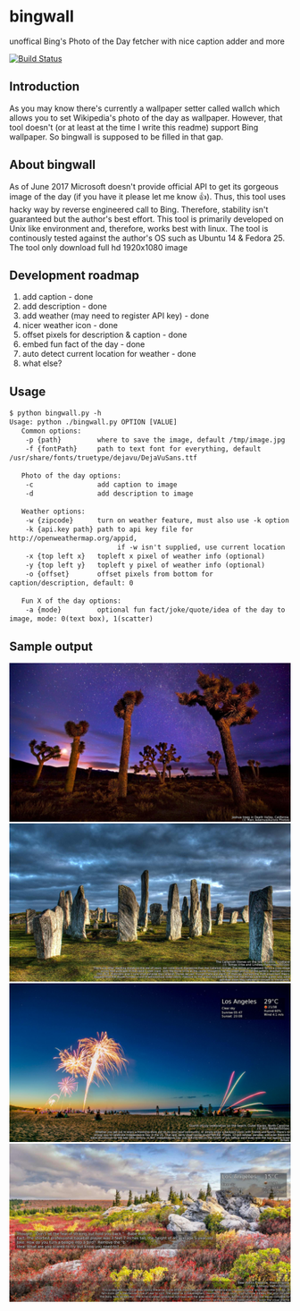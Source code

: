# bingwall
unoffical Bing's Photo of the Day fetcher with nice caption adder and more 

[![Build Status](https://travis-ci.org/dannyp11/bingwall.svg?branch=master)](https://travis-ci.org/dannyp11/bingwall)

## Introduction
As you may know there's currently a wallpaper setter called wallch which allows you to set Wikipedia's photo of the day as wallpaper. However, that tool doesn't (or at least at the time I write this readme) support Bing wallpaper. So bingwall is supposed to be filled in that gap. 


## About bingwall
As of June 2017 Microsoft doesn't provide official API to get its gorgeous image of the day (if you have it please let me know :+1:). Thus, this tool uses hacky way by reverse engineered call to Bing. Therefore, stability isn't guaranteed but the author's best effort. This tool is primarily developed on Unix like environment and, therefore, works best with linux. The tool is continously tested against the author's OS such as Ubuntu 14 & Fedora 25. The tool only download full hd 1920x1080 image


## Development roadmap
  1. add caption - done
  2. add description - done
  3. add weather (may need to register API key) - done
  4. nicer weather icon - done
  5. offset pixels for description & caption - done
  6. embed fun fact of the day - done
  7. auto detect current location for weather - done
  8. what else?


## Usage
```
$ python bingwall.py -h
Usage: python ./bingwall.py OPTION [VALUE]
   Common options:
    -p {path}         where to save the image, default /tmp/image.jpg
    -f {fontPath}     path to text font for everything, default /usr/share/fonts/truetype/dejavu/DejaVuSans.ttf

   Photo of the day options:
    -c                add caption to image
    -d                add description to image

   Weather options:
    -w {zipcode}      turn on weather feature, must also use -k option
    -k {api.key path} path to api key file for http://openweathermap.org/appid,
                           if -w isn't supplied, use current location
    -x {top left x}   topleft x pixel of weather info (optional)
    -y {top left y}   topleft y pixel of weather info (optional)
    -o {offset}       offset pixels from bottom for caption/description, default: 0

   Fun X of the day options:
    -a {mode}         optional fun fact/joke/quote/idea of the day to image, mode: 0(text box), 1(scatter)
```

## Sample output

![Alt text](https://raw.githubusercontent.com/dannyp11/bingwall/master/img/sample2.jpg?raw=true "With caption")
![Alt text](https://raw.githubusercontent.com/dannyp11/bingwall/master/img/sample1.jpg?raw=true "With caption & description")
![Alt text](https://raw.githubusercontent.com/dannyp11/bingwall/master/img/sample3.jpg?raw=true "With caption & description & weather info")
![Alt text](https://raw.githubusercontent.com/dannyp11/bingwall/master/img/sample4.jpg?raw=true "With caption & description & weather info & fun fact")
